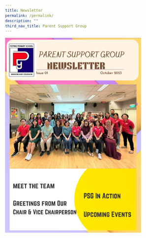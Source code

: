 ```yaml
---
title: Newsletter
permalink: /permalink/
description: ""
third_nav_title: Parent Support Group
---
```

<a href="https://online.fliphtml5.com/cuxpm/huhv/">![](/images/PSG/newsletter%20page%20final.png)</a>